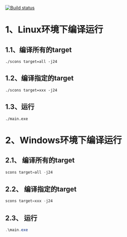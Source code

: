 [![Build status](https://ci.appveyor.com/api/projects/status/ovq8naak6atbjgv6/branch/main?svg=true)](https://ci.appveyor.com/project/chenzhen1988/leetcodedev/branch/main)
# 1、Linux环境下编译运行

## 1.1、编译所有的target
```shell
./scons target=all -j24
```

## 1.2、编译指定的target
```shell
./scons target=xxx -j24
```

## 1.3、运行
```shell
./main.exe
```

# 2、Windows环境下编译运行

## 2.1、 编译所有的target
```powershell
scons target=all -j24
```
## 2.2、 编译指定的target
```powershell
scons target=xxx -j24
```
## 2.3、 运行
```powershell
.\main.exe
```
